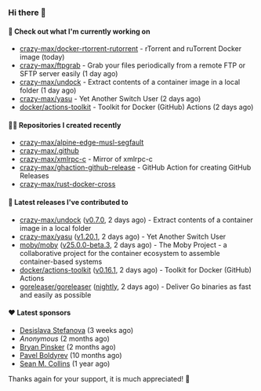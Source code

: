 ### Hi there 👋

#### 👷 Check out what I'm currently working on

- [crazy-max/docker-rtorrent-rutorrent](https://github.com/crazy-max/docker-rtorrent-rutorrent) - rTorrent and ruTorrent Docker image (today)
- [crazy-max/ftpgrab](https://github.com/crazy-max/ftpgrab) - Grab your files periodically from a remote FTP or SFTP server easily (1 day ago)
- [crazy-max/undock](https://github.com/crazy-max/undock) - Extract contents of a container image in a local folder (1 day ago)
- [crazy-max/yasu](https://github.com/crazy-max/yasu) - Yet Another Switch User (2 days ago)
- [docker/actions-toolkit](https://github.com/docker/actions-toolkit) - Toolkit for Docker (GitHub) Actions (2 days ago)

#### 👨‍💻 Repositories I created recently

- [crazy-max/alpine-edge-musl-segfault](https://github.com/crazy-max/alpine-edge-musl-segfault)
- [crazy-max/.github](https://github.com/crazy-max/.github)
- [crazy-max/xmlrpc-c](https://github.com/crazy-max/xmlrpc-c) - Mirror of xmlrpc-c
- [crazy-max/ghaction-github-release](https://github.com/crazy-max/ghaction-github-release) - GitHub Action for creating GitHub Releases
- [crazy-max/rust-docker-cross](https://github.com/crazy-max/rust-docker-cross)

#### 🚀 Latest releases I've contributed to

- [crazy-max/undock](https://github.com/crazy-max/undock) ([v0.7.0](https://github.com/crazy-max/undock/releases/tag/v0.7.0), 2 days ago) - Extract contents of a container image in a local folder
- [crazy-max/yasu](https://github.com/crazy-max/yasu) ([v1.20.1](https://github.com/crazy-max/yasu/releases/tag/v1.20.1), 2 days ago) - Yet Another Switch User
- [moby/moby](https://github.com/moby/moby) ([v25.0.0-beta.3](https://github.com/moby/moby/releases/tag/v25.0.0-beta.3), 2 days ago) - The Moby Project - a collaborative project for the container ecosystem to assemble container-based systems
- [docker/actions-toolkit](https://github.com/docker/actions-toolkit) ([v0.16.1](https://github.com/docker/actions-toolkit/releases/tag/v0.16.1), 2 days ago) - Toolkit for Docker (GitHub) Actions
- [goreleaser/goreleaser](https://github.com/goreleaser/goreleaser) ([nightly](https://github.com/goreleaser/goreleaser/releases/tag/nightly), 2 days ago) - Deliver Go binaries as fast and easily as possible

#### ❤️ Latest sponsors
- [Desislava Stefanova](https://github.com/desistefanova) (3 weeks ago)
- _Anonymous_ (2 months ago)
- [Bryan Pinsker](https://github.com/BryanPinsker) (2 months ago)
- [Pavel Boldyrev](https://github.com/bpg) (10 months ago)
- [Sean M. Collins](https://github.com/sc68cal) (1 year ago)

Thanks again for your support, it is much appreciated! 🙏
